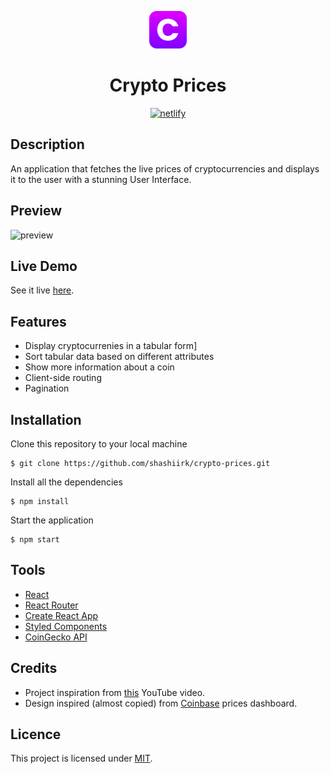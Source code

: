 <p align="center">
  <a href="https://the-crypto-prices.netlify.app">
    <img alt="logo" src="public/logo.svg" width="60" />
  </a>
</p>

<h1 align="center">
  Crypto Prices
</h1>

<p align="center"><a href="https://app.netlify.com/sites/the-crypto-prices/deploys"><img alt="netlify" src="https://api.netlify.com/api/v1/badges/f35cfb36-d7f5-4b35-92e2-2b9caad1e230/deploy-status" /></a></p>

## Description

An application that fetches the live prices of cryptocurrencies and displays it to the user with a stunning User Interface.

## Preview

![preview](https://user-images.githubusercontent.com/48406108/131674361-19ab4640-a337-4f55-9900-49b81cdacfd2.gif)

## Live Demo

See it live [here](https://the-crypto-prices.netlify.app).

## Features

- Display cryptocurrenies in a tabular form]
- Sort tabular data based on different attributes
- Show more information about a coin
- Client-side routing
- Pagination

## Installation

Clone this repository to your local machine

```
$ git clone https://github.com/shashiirk/crypto-prices.git
```

Install all the dependencies

```
$ npm install
```

Start the application

```
$ npm start
```

## Tools

- [React](https://reactjs.org)
- [React Router](https://reactrouter.com)
- [Create React App](https://create-react-app.dev)
- [Styled Components](https://styled-components.com)
- [CoinGecko API](https://www.coingecko.com/en/api)

## Credits

- Project inspiration from [this](https://youtu.be/9ohK7CapmIs) YouTube video.
- Design inspired (almost copied) from [Coinbase](https://www.coinbase.com/price) prices dashboard.

## Licence

This project is licensed under [MIT](./LICENSE).
